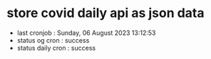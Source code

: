 # store covid daily api as json data

- last cronjob : Sunday, 06 August 2023 13:12:53
- status og cron : success
- status daily cron : success
      
      